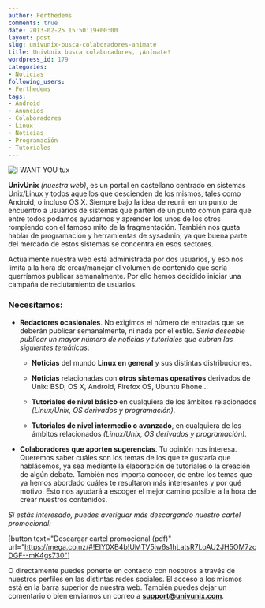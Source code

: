```yaml
---
author: Ferthedems
comments: true
date: 2013-02-25 15:50:19+00:00
layout: post
slug: univunix-busca-colaboradores-animate
title: UnivUnix busca colaboradores, ¡Anímate!
wordpress_id: 179
categories:
- Noticias
following_users:
- Ferthedems
tags:
- Android
- Anuncios
- Colaboradores
- Linux
- Noticias
- Programación
- Tutoriales
---
```


![I WANT YOU tux](http://www.univunix.com/wp-content/uploads/tux_i_want_you.jpg)

**UnivUnix** _(nuestra web)_, es un portal en castellano centrado en sistemas Unix/Linux y todos aquellos que descienden de los mismos, tales como Android, o incluso OS X. Siempre bajo la idea de reunir en un punto de encuentro a usuarios de sistemas que parten de un punto común para que entre todos podamos ayudarnos y aprender los unos de los otros rompiendo con el famoso mito de la fragmentación. También nos gusta hablar de programación y herramientas de sysadmin, ya que buena parte del mercado de estos sistemas se concentra en esos sectores.

Actualmente nuestra web está administrada por dos usuarios, y eso nos limita a la hora de crear/manejar el volumen de contenido que sería querríamos publicar semanalmente. Por ello hemos decidido iniciar una campaña de reclutamiento de usuarios.


### Necesitamos:





	
  * **Redactores ocasionales**. No exigimos el número de entradas que se deberán publicar semanalmente, ni nada por el estilo. _Sería deseable publicar un mayor número de noticias y tutoriales que cubran las siguientes temáticas_:

	
    * **Noticias** del mundo **Linux en general** y sus distintas distribuciones.

	
    * **Noticias** relacionadas con **otros sistemas operativos** derivados de Unix: BSD, OS X, Android, Firefox OS, Ubuntu Phone...

	
    * **Tutoriales de nivel básico** en cualquiera de los ámbitos relacionados _(Linux/Unix, OS derivados y programación)_.

	
    * **Tutoriales de nivel intermedio o avanzado**, en cualquiera de los ámbitos relacionados _(Linux/Unix, OS derivados y programación)_.






	
  * **Colaboradores que aporten sugerencias**. Tu opinión nos interesa. Queremos saber cuáles son los temas de los que te gustaría que hablásemos, ya sea mediante la elaboración de tutoriales o la creación de algún debate. También nos importa conocer, de entre los temas que ya hemos abordado cuáles te resultaron más interesantes y por qué motivo. Esto nos ayudará a escoger el mejor camino posible a la hora de crear nuestros contenidos.


_Si estás interesado, puedes averiguar más descargando nuestro cartel promocional:_


[button text="Descargar cartel promocional (pdf)" url="https://mega.co.nz/#!EIY0XB4b!UMTV5iw6s1hLatsR7LoAU2JH5OM7zcDGF--mK4gs730"]




O directamente puedes ponerte en contacto con nosotros a través de nuestros perfiles en las distintas redes sociales. El acceso a los mismos está en la barra superior de nuestra web. También puedes dejar un comentario o bien enviarnos un correo a **support@univunix.com**.



